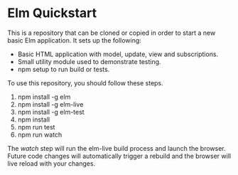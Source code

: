 # Elm Quickstart
This is a repository that can be cloned or copied in order to start a new basic
Elm application. It sets up the following:

* Basic HTML application with model, update, view and subscriptions.
* Small utility module used to demonstrate testing.
* npm setup to run build or tests.

To use this repository, you should follow these steps.
1. npm install -g elm
2. npm install -g elm-live
3. npm install -g elm-test
4. npm install
5. npm run test
6. npm run watch

The *watch* step will run the elm-live build process and launch the browser.
Future code changes will automatically trigger a rebuild and the browser will
live reload with your changes.


